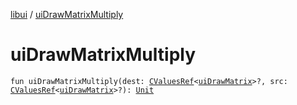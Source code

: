 [libui](index.md) / [uiDrawMatrixMultiply](./ui-draw-matrix-multiply.md)

# uiDrawMatrixMultiply

`fun uiDrawMatrixMultiply(dest: `[`CValuesRef`](../kotlinx.cinterop/-c-values-ref/index.md)`<`[`uiDrawMatrix`](ui-draw-matrix/index.md)`>?, src: `[`CValuesRef`](../kotlinx.cinterop/-c-values-ref/index.md)`<`[`uiDrawMatrix`](ui-draw-matrix/index.md)`>?): `[`Unit`](https://kotlinlang.org/api/latest/jvm/stdlib/kotlin/-unit/index.html)